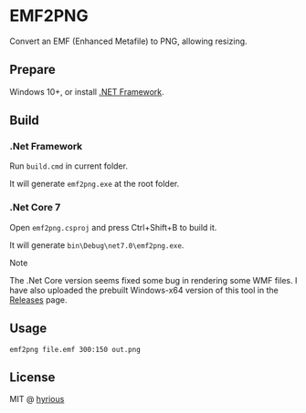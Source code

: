 # EMF2PNG

Convert an EMF (Enhanced Metafile) to PNG, allowing resizing.

## Prepare

Windows 10+, or install [.NET Framework](https://dotnet.microsoft.com/en-us/download/dotnet-framework).

## Build

### .Net Framework

Run `build.cmd` in current folder.

It will generate `emf2png.exe` at the root folder.

### .Net Core 7

Open `emf2png.csproj` and press Ctrl+Shift+B to build it.

It will generate `bin\Debug\net7.0\emf2png.exe`.

> [!NOTE]
> The .Net Core version seems fixed some bug in rendering some WMF files.
> I have also uploaded the prebuilt Windows-x64 version of this tool in the [Releases](https://github.com/hyrious/emf2png/releases) page.

## Usage

```console
emf2png file.emf 300:150 out.png
```

## License

MIT @ [hyrious](https://github.com/hyrious)
